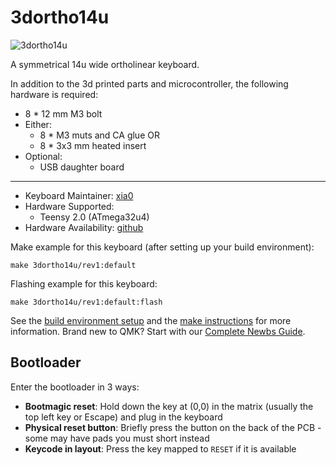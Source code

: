 # 3dortho14u

![3dortho14u](https://github.com/xia0/keyboard_docs/blob/main/3dortho14u/images/20220213_0007.jpg?raw=true)

A symmetrical 14u wide ortholinear keyboard.

In addition to the 3d printed parts and microcontroller, the following hardware is required:
* 8 * 12 mm M3 bolt
* Either:
  * 8 * M3 muts and CA glue
    OR
  * 8 * 3x3 mm heated insert
* Optional:
  * USB daughter board

---

* Keyboard Maintainer: [xia0](https://github.com/xia0)
* Hardware Supported:
  * Teensy 2.0 (ATmega32u4)
* Hardware Availability: [github](https://github.com/xia0/keeb_files/tree/main/3dortho14u)

Make example for this keyboard (after setting up your build environment):

    make 3dortho14u/rev1:default

Flashing example for this keyboard:

    make 3dortho14u/rev1:default:flash

See the [build environment setup](https://docs.qmk.fm/#/getting_started_build_tools) and the [make instructions](https://docs.qmk.fm/#/getting_started_make_guide) for more information. Brand new to QMK? Start with our [Complete Newbs Guide](https://docs.qmk.fm/#/newbs).

## Bootloader

Enter the bootloader in 3 ways:

* **Bootmagic reset**: Hold down the key at (0,0) in the matrix (usually the top left key or Escape) and plug in the keyboard
* **Physical reset button**: Briefly press the button on the back of the PCB - some may have pads you must short instead
* **Keycode in layout**: Press the key mapped to `RESET` if it is available
